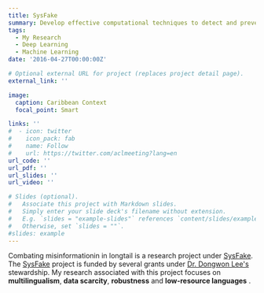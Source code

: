 ```yaml
---
title: SysFake
summary: Develop effective computational techniques to detect and prevent fake news.
tags:
  - My Research
  - Deep Learning
  - Machine Learning
date: '2016-04-27T00:00:00Z'

# Optional external URL for project (replaces project detail page).
external_link: ''

image:
  caption: Caribbean Context
  focal_point: Smart

links: ''
#  - icon: twitter
#    icon_pack: fab
#    name: Follow
#    url: https://twitter.com/aclmeeting?lang=en
url_code: ''
url_pdf: ''
url_slides: ''
url_video: ''

# Slides (optional).
#   Associate this project with Markdown slides.
#   Simply enter your slide deck's filename without extension.
#   E.g. `slides = "example-slides"` references `content/slides/example-slides.md`.
#   Otherwise, set `slides = ""`.
#slides: example
---
```


Combating misinformationin in longtail is a research project under [SysFake](https://sites.google.com/site/pikesysfake/home). The [SysFake](https://sites.google.com/site/pikesysfake/home) project is funded by several grants under [Dr. Dongwon Lee's](https://pike.psu.edu/dongwon/) stewardship. My research associated with this project focuses on __multilingualism__, __data scarcity__, __robustness__ and __low-resource languages__ .

